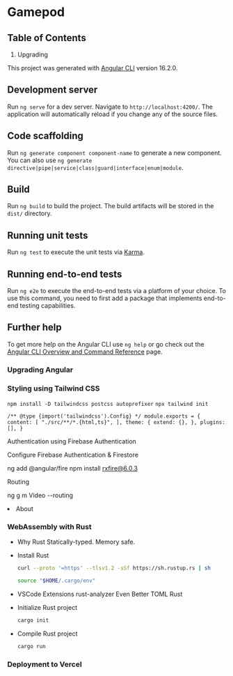 # Gamepod

## Table of Contents

1. Upgrading

This project was generated with [Angular CLI](https://github.com/angular/angular-cli) version 16.2.0.

## Development server

Run `ng serve` for a dev server. Navigate to `http://localhost:4200/`. The application will automatically reload if you change any of the source files.

## Code scaffolding

Run `ng generate component component-name` to generate a new component. You can also use `ng generate directive|pipe|service|class|guard|interface|enum|module`.

## Build

Run `ng build` to build the project. The build artifacts will be stored in the `dist/` directory.

## Running unit tests

Run `ng test` to execute the unit tests via [Karma](https://karma-runner.github.io).

## Running end-to-end tests

Run `ng e2e` to execute the end-to-end tests via a platform of your choice. To use this command, you need to first add a package that implements end-to-end testing capabilities.

## Further help

To get more help on the Angular CLI use `ng help` or go check out the [Angular CLI Overview and Command Reference](https://angular.io/cli) page.

### Upgrading Angular

### Styling using Tailwind CSS

`npm install -D tailwindcss postcss autoprefixer`
`npx tailwind init`

`/** @type {import('tailwindcss').Config} */
module.exports = {
  content: [
    "./src/**/*.{html,ts}",
  ],
  theme: {
    extend: {},
  },
  plugins: [],
}`

Authentication using Firebase Authentication

Configure Firebase Authentication & Firestore

ng add @angular/fire
npm install rxfire@6.0.3

Routing

ng g m Video --routing

<li>
          <a class="px-2" routerLink="/about" routerLinkActive="text-indigo-400"
            >About</a
          >
        </li>

### WebAssembly with Rust

- Why Rust
  Statically-typed.
  Memory safe.

- Install Rust

  ```bash
  curl --proto '=https' --tlsv1.2 -sSf https://sh.rustup.rs | sh
  ```

  ```bash
  source "$HOME/.cargo/env"
  ```

- VSCode Extensions
  rust-analyzer
  Even Better TOML
  Rust

- Initialize Rust project

  ```bash
  cargo init
  ```

- Compile Rust project

  ```bash
  cargo run
  ```

### Deployment to Vercel
